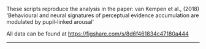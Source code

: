 These scripts reproduce the analysis in the paper: van Kempen et al.,
(2018) 'Behavioural and neural signatures of perceptual evidence
accumulation are modulated by pupil-linked arousal'

All data can be found at https://figshare.com/s/8d6f461834c47180a444

-------------------------------------------------------------------------





